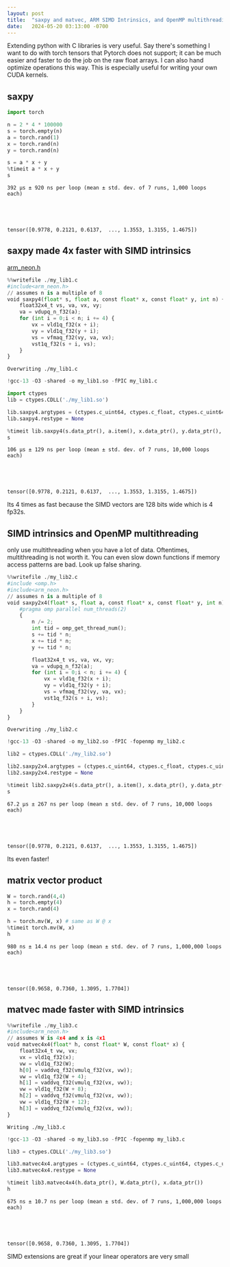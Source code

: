 ```yaml
---
layout: post
title:  "saxpy and matvec, ARM SIMD Intrinsics, and OpenMP multithreading"
date:   2024-05-20 03:13:00 -0700
---
```


Extending python with C libraries is very useful. Say there's something I want to do with torch tensors that Pytorch does not support; it can be much easier and faster to do the job on the raw float arrays. I can also hand optimize operations this way. This is especially useful for writing your own CUDA kernels.

## saxpy


```python
import torch

n = 2 * 4 * 100000
s = torch.empty(n)
a = torch.rand(1)
x = torch.rand(n)
y = torch.rand(n)

s = a * x + y
%timeit a * x + y
s
```

    392 µs ± 920 ns per loop (mean ± std. dev. of 7 runs, 1,000 loops each)





    tensor([0.9778, 0.2121, 0.6137,  ..., 1.3553, 1.3155, 1.4675])



## saxpy made 4x faster with SIMD intrinsics  
[arm_neon.h](https://opensource.apple.com/source/gcc/gcc-5659/gcc/config/arm/arm_neon.h.auto.html)


```python
%%writefile ./my_lib1.c
#include<arm_neon.h>
// assumes n is a multiple of 8
void saxpy4(float* s, float a, const float* x, const float* y, int n) {
    float32x4_t vs, va, vx, vy;
    va = vdupq_n_f32(a);
    for (int i = 0;i < n; i += 4) {
        vx = vld1q_f32(x + i);
        vy = vld1q_f32(y + i);
        vs = vfmaq_f32(vy, va, vx);
        vst1q_f32(s + i, vs);
    }
}
```

    Overwriting ./my_lib1.c



```python
!gcc-13 -O3 -shared -o my_lib1.so -fPIC my_lib1.c
```


```python
import ctypes
lib = ctypes.CDLL('./my_lib1.so')

lib.saxpy4.argtypes = (ctypes.c_uint64, ctypes.c_float, ctypes.c_uint64, ctypes.c_uint64, ctypes.c_int)
lib.saxpy4.restype = None

%timeit lib.saxpy4(s.data_ptr(), a.item(), x.data_ptr(), y.data_ptr(), n)
s
```

    106 µs ± 129 ns per loop (mean ± std. dev. of 7 runs, 10,000 loops each)





    tensor([0.9778, 0.2121, 0.6137,  ..., 1.3553, 1.3155, 1.4675])



Its 4 times as fast because the SIMD vectors are 128 bits wide which is 4 fp32s.

## SIMD intrinsics and OpenMP multithreading

only use multithreading when you have a lot of data. Oftentimes, multithreading is not worth it. You can even slow down functions if memory access patterns are bad. Look up false sharing.


```python
%%writefile ./my_lib2.c
#include <omp.h>
#include<arm_neon.h>
// assumes n is a multiple of 8
void saxpy2x4(float* s, float a, const float* x, const float* y, int n) {
    #pragma omp parallel num_threads(2)
    {
        n /= 2;
        int tid = omp_get_thread_num();
        s += tid * n;
        x += tid * n;
        y += tid * n;

        float32x4_t vs, va, vx, vy;
        va = vdupq_n_f32(a);
        for (int i = 0;i < n; i += 4) {
            vx = vld1q_f32(x + i);
            vy = vld1q_f32(y + i);
            vs = vfmaq_f32(vy, va, vx);
            vst1q_f32(s + i, vs);
        }
    }
}
```

    Overwriting ./my_lib2.c



```python
!gcc-13 -O3 -shared -o my_lib2.so -fPIC -fopenmp my_lib2.c
```


```python
lib2 = ctypes.CDLL('./my_lib2.so')

lib2.saxpy2x4.argtypes = (ctypes.c_uint64, ctypes.c_float, ctypes.c_uint64, ctypes.c_uint64, ctypes.c_int)
lib2.saxpy2x4.restype = None

%timeit lib2.saxpy2x4(s.data_ptr(), a.item(), x.data_ptr(), y.data_ptr(), n)
s
```

    67.2 µs ± 267 ns per loop (mean ± std. dev. of 7 runs, 10,000 loops each)





    tensor([0.9778, 0.2121, 0.6137,  ..., 1.3553, 1.3155, 1.4675])



Its even faster!

## matrix vector product


```python
W = torch.rand(4,4)
h = torch.empty(4)
x = torch.rand(4)

h = torch.mv(W, x) # same as W @ x
%timeit torch.mv(W, x)
h
```

    980 ns ± 14.4 ns per loop (mean ± std. dev. of 7 runs, 1,000,000 loops each)





    tensor([0.9658, 0.7360, 1.3095, 1.7704])



## matvec made faster with SIMD intrinsics


```python
%%writefile ./my_lib3.c
#include<arm_neon.h>
// assumes W is 4x4 and x is 4x1
void matvec4x4(float* h, const float* W, const float* x) {
    float32x4_t vw, vx;
    vx = vld1q_f32(x);
    vw = vld1q_f32(W);
    h[0] = vaddvq_f32(vmulq_f32(vx, vw));
    vw = vld1q_f32(W + 4);
    h[1] = vaddvq_f32(vmulq_f32(vx, vw));
    vw = vld1q_f32(W + 8);
    h[2] = vaddvq_f32(vmulq_f32(vx, vw));
    vw = vld1q_f32(W + 12);
    h[3] = vaddvq_f32(vmulq_f32(vx, vw));
}
```

    Writing ./my_lib3.c



```python
!gcc-13 -O3 -shared -o my_lib3.so -fPIC -fopenmp my_lib3.c
```


```python
lib3 = ctypes.CDLL('./my_lib3.so')

lib3.matvec4x4.argtypes = (ctypes.c_uint64, ctypes.c_uint64, ctypes.c_uint64)
lib3.matvec4x4.restype = None

%timeit lib3.matvec4x4(h.data_ptr(), W.data_ptr(), x.data_ptr())
h
```

    675 ns ± 10.7 ns per loop (mean ± std. dev. of 7 runs, 1,000,000 loops each)





    tensor([0.9658, 0.7360, 1.3095, 1.7704])



SIMD extensions are great if your linear operators are very small
